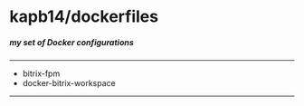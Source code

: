 # kapb14/dockerfiles

##### my set of Docker configurations

___


- bitrix-fpm
- docker-bitrix-workspace


___




